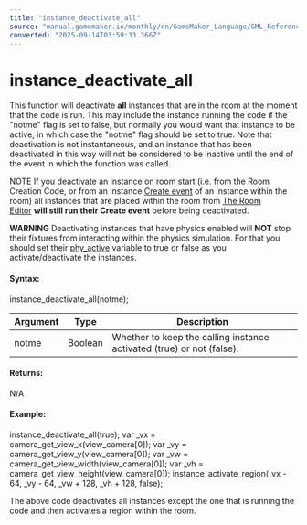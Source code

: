 ```yaml
---
title: "instance_deactivate_all"
source: "manual.gamemaker.io/monthly/en/GameMaker_Language/GML_Reference/Asset_Management/Instances/Deactivating_Instances/instance_deactivate_all.htm"
converted: "2025-09-14T03:59:33.366Z"
---
```


# instance\_deactivate\_all

This function will deactivate **all** instances that are in the room at the moment that the code is run. This may include the instance running the code if the "notme" flag is set to false, but normally you would want that instance to be active, in which case the "notme" flag should be set to true. Note that deactivation is not instantaneous, and an instance that has been deactivated in this way will not be considered to be inactive until the end of the event in which the function was called.

NOTE If you deactivate an instance on room start (i.e. from the Room Creation Code, or from an instance [Create event](../../../../../The_Asset_Editors/Object_Properties/Object_Events.md) of an instance within the room) all instances that are placed within the room from [The Room Editor](../../../../../The_Asset_Editors/Rooms.md) **will still run their Create event** before being deactivated.

**WARNING** Deactivating instances that have physics enabled will **NOT** stop their fixtures from interacting within the physics simulation. For that you should set their [phy\_active](../../../Physics/Physics_Variables/phy_active.md) variable to true or false as you activate/deactivate the instances.

#### Syntax:

instance\_deactivate\_all(notme);

| Argument | Type | Description |
| --- | --- | --- |
| notme | Boolean | Whether to keep the calling instance activated (true) or not (false). |

#### Returns:

N/A

#### Example:

instance\_deactivate\_all(true);
var \_vx = camera\_get\_view\_x(view\_camera\[0\]);
var \_vy = camera\_get\_view\_y(view\_camera\[0\]);
var \_vw = camera\_get\_view\_width(view\_camera\[0\]);
var \_vh = camera\_get\_view\_height(view\_camera\[0\]);
instance\_activate\_region(\_vx - 64, \_vy - 64, \_vw + 128, \_vh + 128, false);

The above code deactivates all instances except the one that is running the code and then activates a region within the room.